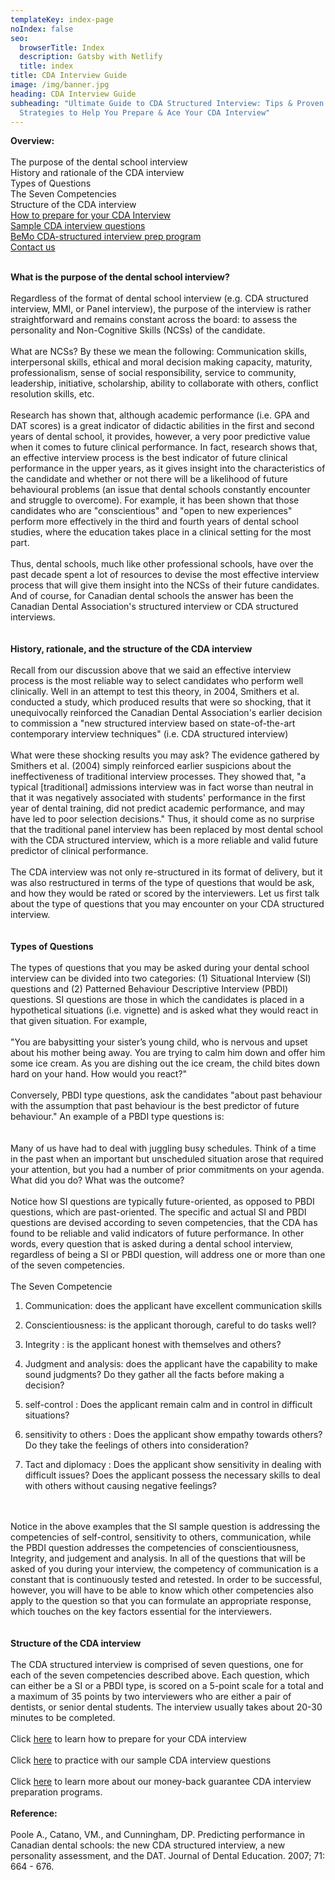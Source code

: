 ```yaml
---
templateKey: index-page
noIndex: false
seo:
  browserTitle: Index
  description: Gatsby with Netlify
  title: index
title: CDA Interview Guide
image: /img/banner.jpg
heading: CDA Interview Guide
subheading: "Ultimate Guide to CDA Structured Interview: Tips & Proven
  Strategies to Help You Prepare & Ace Your CDA Interview"
---
```


**Overview:**\
\
The purpose of the dental school interview\
History and rationale of the CDA interview\
Types of Questions\
The Seven Competencies\
Structure of the CDA interview\
[How to prepare for your CDA Interview](https://frosty-shaw-5cf4a5.netlify.app/) \
[Sample CDA interview questions](https://frosty-shaw-5cf4a5.netlify.app/) \
[BeMo CDA-structured interview prep program](https://frosty-shaw-5cf4a5.netlify.app/) \
[Contact us](https://frosty-shaw-5cf4a5.netlify.app/contact)

\
**What is the purpose of the dental school interview?**\
\
Regardless of the format of dental school interview (e.g. CDA structured interview, MMI, or Panel interview), the purpose of the interview is rather straightforward and remains constant across the board: to assess the personality and Non-Cognitive Skills (NCSs) of the candidate.\
\
What are NCSs? By these we mean the following: Communication skills, interpersonal skills, ethical and moral decision making capacity, maturity, professionalism, sense of social responsibility, service to community, leadership, initiative, scholarship, ability to collaborate with others, conflict resolution skills, etc.\
\
Research has shown that, although academic performance (i.e. GPA and DAT scores) is a great indicator of didactic abilities in the first and second years of dental school, it provides, however, a very poor predictive value when it comes to future clinical performance. In fact, research shows that, an effective interview process is the best indicator of future clinical performance in the upper years, as it gives insight into the characteristics of the candidate and whether or not there will be a likelihood of future behavioural problems (an issue that dental schools constantly encounter and struggle to overcome). For example, it has been shown that those candidates who are "conscientious" and "open to new experiences" perform more effectively in the third and fourth years of dental school studies, where the education takes place in a clinical setting for the most part.\
\
Thus, dental schools, much like other professional schools, have over the past decade spent a lot of resources to devise the most effective interview process that will give them insight into the NCSs of their future candidates. And of course, for Canadian dental schools the answer has been the Canadian Dental Association's structured interview or CDA structured interviews.\
\
\
**History, rationale, and the structure of the CDA interview**\
\
Recall from our discussion above that we said an effective interview process is the most reliable way to select candidates who perform well clinically. Well in an attempt to test this theory, in 2004, Smithers et al. conducted a study, which produced results that were so shocking, that it unequivocally reinforced the Canadian Dental Association's earlier decision to commission a "new structured interview based on state-of-the-art contemporary interview techniques" (i.e. CDA structured interview)\
\
What were these shocking results you may ask? The evidence gathered by Smithers et al. (2004) simply reinforced earlier suspicions about the ineffectiveness of traditional interview processes. They showed that, "a typical \[traditional] admissions interview was in fact worse than neutral in that it was negatively associated with students' performance in the first year of dental training, did not predict academic performance, and may have led to poor selection decisions." Thus, it should come as no surprise that the traditional panel interview has been replaced by most dental school with the CDA structured interview, which is a more reliable and valid future predictor of clinical performance.\
\
The CDA interview was not only re-structured in its format of delivery, but it was also restructured in terms of the type of questions that would be ask, and how they would be rated or scored by the interviewers. Let us first talk about the type of questions that you may encounter on your CDA structured interview.\
\
\
**Types of Questions**\
\
The types of questions that you may be asked during your dental school interview can be divided into two categories: (1) Situational Interview (SI) questions and (2) Patterned Behaviour Descriptive Interview (PBDI) questions. SI questions are those in which the candidates is placed in a hypothetical situations (i.e. vignette) and is asked what they would react in that given situation. For example,\
\
"You are babysitting your sister’s young child, who is nervous and upset about his mother being away. You are trying to calm him down and offer him some ice cream. As you are dishing out the ice cream, the child bites down hard on your hand. How would you react?"\
\
Conversely, PBDI type questions, ask the candidates "about past behaviour with the assumption that past behaviour is the best predictor of future behaviour." An example of a PBDI type questions is:\
\
\
Many of us have had to deal with juggling busy schedules. Think of a time in the past when an important but unscheduled situation arose that required your attention, but you had a number of prior commitments on your agenda. What did you do? What was the outcome?\
\
Notice how SI questions are typically future-oriented, as opposed to PBDI questions, which are past-oriented. The specific and actual SI and PBDI questions are devised according to seven competencies, that the CDA has found to be reliable and valid indicators of future performance. In other words, every question that is asked during a dental school interview, regardless of being a SI or PBDI question, will address one or more than one of the seven competencies.\
\
The Seven Competencie

1. Communication: does the applicant have excellent communication skills

2. Conscientiousness: is the applicant thorough, careful to do tasks well?

3. Integrity : is the applicant honest with themselves and others?

4. Judgment and analysis: does the applicant have the capability to make sound judgments? Do they gather all the facts before making a decision?

5. self-control : Does the applicant remain calm and in control in difficult situations?

6. sensitivity to others : Does the applicant show empathy towards others? Do they take the feelings of others into consideration?

7. Tact and diplomacy : Does the applicant show sensitivity in dealing with difficult issues? Does the applicant possess the necessary skills to deal with others without causing negative feelings?

\
\
Notice in the above examples that the SI sample question is addressing the competencies of self-control, sensitivity to others, communication, while the PBDI question addresses the competencies of conscientiousness, Integrity, and judgement and analysis. In all of the questions that will be asked of you during your interview, the competency of communication is a constant that is continuously tested and retested. In order to be successful, however, you will have to be able to know which other competencies also apply to the question so that you can formulate an appropriate response, which touches on the key factors essential for the interviewers.\
\
\
**Structure of the CDA interview**\
\
The CDA structured interview is comprised of seven questions, one for each of the seven competencies described above. Each question, which can either be a SI or a PBDI type, is scored on a 5-point scale for a total and a maximum of 35 points by two interviewers who are either a pair of dentists, or senior dental students. The interview usually takes about 20-30 minutes to be completed.\
\
Click [here](https://frosty-shaw-5cf4a5.netlify.app/ "How To Prepare") to learn how to prepare for your CDA interview\
\
Click [here](https://frosty-shaw-5cf4a5.netlify.app/ "CDA Interview Questions") to practice with our sample CDA interview questions\
\
Click [here](https://frosty-shaw-5cf4a5.netlify.app/) to learn more about our money-back guarantee CDA interview preparation programs.\
\
**Reference:**\
\
Poole A., Catano, VM., and Cunningham, DP. Predicting performance in Canadian dental schools: the new CDA structured interview, a new personality assessment, and the DAT. Journal of Dental Education. 2007; 71: 664 - 676.
